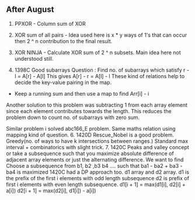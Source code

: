 ## After August
1. PPXOR - Column sum of XOR 
2. XOR sum of all pairs - Idea used here is x * y ways of 1's that can occur then 2 ^ n 
  contribution to the final result.
4. XOR NINJA - Calculate XOR sum of 2 ^ n subsets. 
Main idea here not understood still.

5. 1398C Good subarrays
  Question : Find no. of subarrays which satisfy r - l = A[r] - A[l]
  This gives A[r] - r = A[l] - l
  These kind of relations help to decide the key-value pairing in the map.
  - Keep a running sum and then use a map to find Arr[i] - i 

Another solution to this problem was subtracting 1 from each array element
since each element contributes towards the length. This reduces the problem
down to count no. of subarrays with zero sum.

Similar problem i solved abc166_E problem. Same maths relation using mapping kind of question.
6. 1420D Rescue_Nobel is a good problem.
  Greedy(no. of ways to have k intersections between ranges.) 
  Standard max interval + combinatorics with slight trick.
7. 1420C Peaks and valley concept or take a subsequence such that you maximize 
   absolute difference of adjacent array elements or just the alternating difference.
   We want to find Choose a subsequence from b1, b2 ,b3 b4 .... such that ba1 - ba2 + ba3 - ba4 is maximized 
   1420C had a DP approach too.
   d1 array and d2 array. 
   d1 is the prefix of the first i elements with odd length subsequence
   d2 is prefix of first i elements with even length subsequence.
   d1[i + 1] = max(d1[i], d2[i] + a[i])
   d2[i + 1] = max(d2[i], d1[i]) - a[i])
   